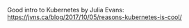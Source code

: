 Good intro to Kubernetes by Julia Evans: https://jvns.ca/blog/2017/10/05/reasons-kubernetes-is-cool/